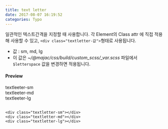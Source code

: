 ```yaml
---
title: text letter
date: 2017-08-07 16:19:52
categories: Typo
---
```


일관적인 텍스트간격을 지정할 때 사용합니다. 각 Element의 Class attr 에 직접 적용해 사용할 수 있고,
`<div class="textletter-값">`형태로 사용됩니다.

- 값 : sm, md, lg
- 이 값은 *~/@majac/css/build/custom_scss/_var.scss* 파일에서 `$letterspace` 값을 변경하면 적용됩니다.

#### Preview
<div class="preview-box">
  <div class="textletter-sm">textleeter-sm</div>
  <div class="textletter-md">textleeter-md</div>
  <div class="textletter-lg">textleeter-lg</div>
</div>

<pre>
  <code class="html">
&lt;div class="textletter-sm"&gt;&lt;/div&gt;
&lt;div class="textletter-md"&gt;&lt;/div&gt;
&lt;div class="textletter-lg"&gt;&lt;/div&gt;
  </code>
</pre>